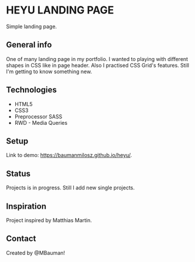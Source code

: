 # HEYU LANDING PAGE
Simple landing page.

## General info
One of many landing page in my portfolio. I wanted to playing with different shapes in CSS like in page header. Also I practised CSS Grid's features. Still I'm getting to know something new.

## Technologies
* HTML5
* CSS3
* Preprocessor SASS
* RWD - Media Queries

## Setup
Link to demo: https://baumanmilosz.github.io/heyu/.

## Status
Projects is in progress.
Still I add new single projects.

## Inspiration

Project inspired by Matthias Martin.

## Contact

Created by @MBauman!
